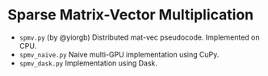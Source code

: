 # Sparse Matrix-Vector Multiplication

- `spmv.py` (by @yiorgb)
    Distributed mat-vec pseudocode. Implemented on CPU.
- `spmv_naive.py`
    Naive multi-GPU implementation using CuPy.
- `spmv_dask.py`
    Implementation using Dask.